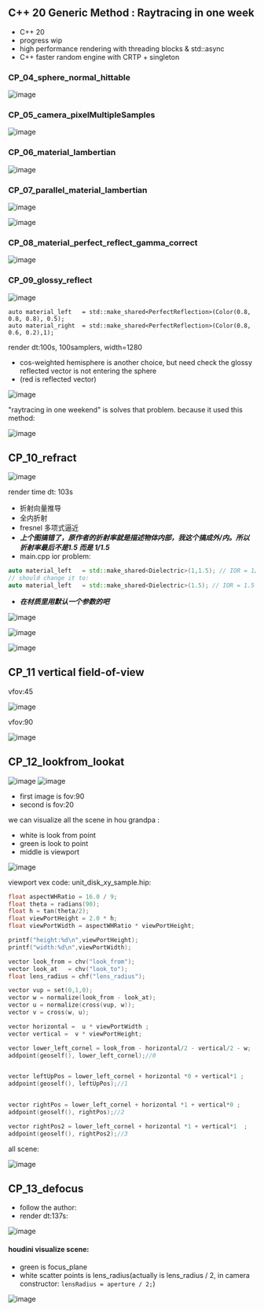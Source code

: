 ## C++ 20 Generic Method : Raytracing in one week
* C++ 20 
* progress wip
* high performance rendering with threading blocks & std::async
* C++ faster random engine with CRTP + singleton

### CP_04_sphere_normal_hittable


![image](CP_04_sphere_normal_hittable/image.jpg)



### CP_05_camera_pixelMultipleSamples

![image](CP_05_camera_pixelMultipleSamples/image.jpg)


### CP_06_material_lambertian

![image](CP_06_material_lambertian/image.jpg)



### CP_07_parallel_material_lambertian

![image](CP_07_parallel_material_lambertian/parallex.png)

![image](CP_07_parallel_material_lambertian/image.jpg)


### CP_08_material_perfect_reflect_gamma_correct
![image](CP_08_material_perfect_reflect_gamma_correct/image.jpg)



### CP_09_glossy_reflect
![image](CP_09_glossy_reflect/image.jpg)
```
auto material_left   = std::make_shared<PerfectReflection>(Color(0.8, 0.8, 0.8), 0.5);
auto material_right  = std::make_shared<PerfectReflection>(Color(0.8, 0.6, 0.2),1);
```
render dt:100s, 100samplers, width=1280


* cos-weighted hemisphere is another choice, but need check the glossy reflected vector  is not entering the sphere
* (red is reflected vector)

![image](CP_09_glossy_reflect/hemisphere.png)

"raytracing in one weekend" is solves that problem. because it used this method:

![image](CP_09_glossy_reflect/sphere_random_reflection.png)

## CP_10_refract
![image](CP_10_refract/image.jpg)

render time dt: 103s
* 折射向量推导
* 全内折射
* fresnel 多项式逼近
* **_上个图搞错了，原作者的折射率就是描述物体内部，我这个搞成外/内。所以折射率最后不是1.5 而是 1/1.5_** 
* main.cpp ior problem:
```c++
auto material_left   = std::make_shared<Dielectric>(1,1.5); // IOR = 1/1.5
// should change it to:
auto material_left   = std::make_shared<Dielectric>(1.5); // IOR = 1.5
```
* _**在材质里用默认一个参数的吧**_

![image](CP_10_refract/refract.png)

![image](CP_10_refract/schlick.png)

![image](CP_10_refract/Total_Internal_Reflection.png)

## CP_11 vertical field-of-view 

vfov:45

![image](CP_11_fov/vfov45.jpg)

vfov:90

![image](CP_11_fov/vfov90.jpg)

## CP_12_lookfrom_lookat

![image](CP_12_lookfrom_lookat/image.jpg)
![image](CP_12_lookfrom_lookat/imageFov20.jpg)

* first image is fov:90
* second is fov:20

we can visualize all the scene in hou grandpa :

* white is look from point
* green is look to point
* middle is viewport

![image](CP_12_lookfrom_lookat/lookat.png)

viewport vex code: unit_disk_xy_sample.hip:
```c++
float aspectWHRatio = 16.0 / 9; 
float theta = radians(90);
float h = tan(theta/2);
float viewPortHeight = 2.0 * h;
float viewPortWidth = aspectWHRatio * viewPortHeight;

printf("height:%d\n",viewPortHeight);
printf("width:%d\n",viewPortWidth);

vector look_from = chv("look_from");
vector look_at   = chv("look_to");
float lens_radius = chf("lens_radius");

vector vup = set(0,1,0);
vector w = normalize(look_from - look_at);
vector u = normalize(cross(vup, w));
vector v = cross(w, u);

vector horizontal =  u * viewPortWidth ;
vector vertical =  v * viewPortHeight;

vector lower_left_cornel = look_from - horizontal/2 - vertical/2 - w;
addpoint(geoself(), lower_left_cornel);//0


vector leftUpPos = lower_left_cornel + horizontal *0 + vertical*1 ; 
addpoint(geoself(), leftUpPos);//1


vector rightPos = lower_left_cornel + horizontal *1 + vertical*0 ;
addpoint(geoself(), rightPos);//2

vector rightPos2 = lower_left_cornel + horizontal *1 + vertical*1  ;
addpoint(geoself(), rightPos2);//3
```

all scene:

![image](CP_12_lookfrom_lookat/scene.png)



## CP_13_defocus

* follow the author: 
* render dt:137s:

![image](CP_13_defocus/book_defocus.jpg)

#### houdini visualize scene:

* green is focus_plane
* white scatter points is lens_radius(actually is lens_radius / 2, in camera constructor: ```lensRadius = aperture / 2;```)

![image](CP_13_defocus/HouSceneVisualize.png)


